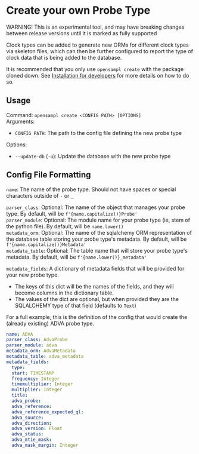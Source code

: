 # Create your own Probe Type
WARNING! This is an experimental tool, and may have breaking changes between release versions until it is marked as fully supported 

Clock types can be added to generate new ORMs for different clock types via skeleton files, which can then be further
configured to report the type of clock data that is being added to the database. 

It is recommended that you only use `opensampl create` with the package cloned down. See [Installation for developers](../getting-started/installation.md#installation-for-developers) for more details on how to do so.

## Usage

Command: `opensampl create <CONFIG PATH> [OPTIONS]` <br>
Arguments: 

* `CONFIG PATH`: The path to the config file defining the new probe type

Options:

* `--update-db` (`-u`):  Update the database with the new probe type

## Config File Formatting

`name`: The name of the probe type. Should not have spaces or special characters outside of `-` or `_`  <br>

`parser_class`: Optional: The name of the object that manages your probe type. By default, will be `f'{name.capitalize()}Probe'`<br>
`parser_module`: Optional: The module name for your probe type (ie, stem of the python file). By default, will be `name.lower()`<br>
`metadata_orm`: Optional: The name of the sqlalchemy ORM representation of the database table storing your probe type's metadata. By default, will be `f'{name.capitalize()}Metadata'`<br>
`metadata_table`: Optional: The table name that will store your probe type's metadata. By default, will be `f'{name.lower()}_metadata'`<br>

`metadata_fields`: A dictionary of metadata fields that will be provided for your new probe type. 

* The keys of this dict will be the names of the fields, and they will become columns in the dictionary table. 
* The values of the dict are optional, but when provided they are the SQLALCHEMY type of that field (defaults to `Text`) 


For a full example, this is the definition of the config that would create the (already existing) ADVA probe type.
```yaml
name: ADVA
parser_class: AdvaProbe
parser_module: adva
metadata_orm: AdvaMetadata
metadata_table: adva_metadata
metadata_fields:
  type:
  start: TIMESTAMP
  frequency: Integer
  timemultiplier: Integer
  multiplier: Integer
  title:
  adva_probe:
  adva_reference:
  adva_reference_expected_ql:
  adva_source:
  adva_direction:
  adva_version: Float
  adva_status:
  adva_mtie_mask:
  adva_mask_margin: Integer
```